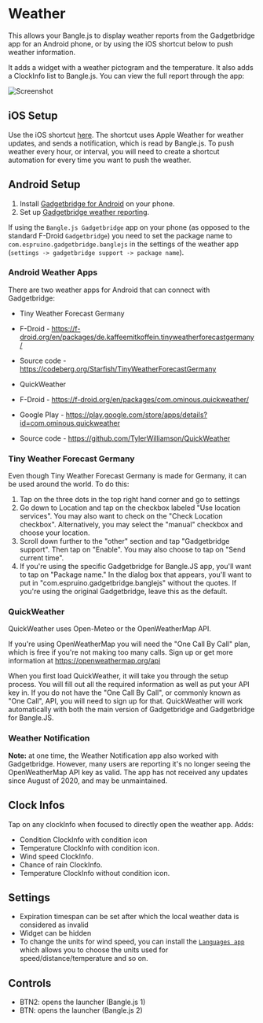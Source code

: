 # Weather

This allows your Bangle.js to display weather reports from the Gadgetbridge app for an Android phone, or by using the iOS shortcut below to push weather information.

It adds a widget with a weather pictogram and the temperature.
It also adds a ClockInfo list to Bangle.js. 
You can view the full report through the app:

![Screenshot](screenshot.png)

## iOS Setup

Use the iOS shortcut [here](https://www.icloud.com/shortcuts/73be0ce1076446f3bdc45a5707de5c4d). The shortcut uses Apple Weather for weather updates, and sends a notification, which is read by Bangle.js. To push weather every hour, or interval, you will need to create a shortcut automation for every time you want to push the weather.

## Android Setup

1. Install [Gadgetbridge for Android](https://f-droid.org/packages/nodomain.freeyourgadget.gadgetbridge/) on your phone.
2. Set up [Gadgetbridge weather reporting](https://codeberg.org/Freeyourgadget/Gadgetbridge/wiki/Weather).

If using the `Bangle.js Gadgetbridge` app on your phone (as opposed to the standard F-Droid `Gadgetbridge`) you need to set the package name
to `com.espruino.gadgetbridge.banglejs` in the settings of the weather app (`settings -> gadgetbridge support -> package name`).

### Android Weather Apps

There are two weather apps for Android that can connect with Gadgetbridge:

* Tiny Weather Forecast Germany
 * F-Droid - https://f-droid.org/en/packages/de.kaffeemitkoffein.tinyweatherforecastgermany/
 * Source code - https://codeberg.org/Starfish/TinyWeatherForecastGermany
 
* QuickWeather
 * F-Droid - https://f-droid.org/en/packages/com.ominous.quickweather/
 * Google Play - https://play.google.com/store/apps/details?id=com.ominous.quickweather
 * Source code - https://github.com/TylerWilliamson/QuickWeather
 
### Tiny Weather Forecast Germany

Even though Tiny Weather Forecast Germany is made for Germany, it can be used around the world. To do this:
 
1. Tap on the three dots in the top right hand corner and go to settings
2. Go down to Location and tap on the checkbox labeled "Use location services". You may also want to check on the "Check Location checkbox". Alternatively, you may select the "manual" checkbox and choose your location.
3. Scroll down further to the "other" section and tap "Gadgetbridge support". Then tap on "Enable". You may also choose to tap on "Send current time". 
4. If you're using the specific Gadgetbridge for Bangle.JS app, you'll want to tap on "Package name." In the dialog box that appears, you'll want to put in "com.espruino.gadgetbridge.banglejs" without the quotes. If you're using the original Gadgetbridge, leave this as the default.

### QuickWeather

QuickWeather uses Open-Meteo or the OpenWeatherMap API.

If you're using OpenWeatherMap you will need the "One Call By Call" plan, which is free if you're not making too many calls. Sign up or get more information at https://openweathermap.org/api

When you first load QuickWeather, it will take you through the setup process. You will fill out all the required information as well as put your API key in. If you do not have the "One Call By Call", or commonly known as "One Call", API, you will need to sign up for that. QuickWeather will work automatically with both the main version of Gadgetbridge and Gadgetbridge for Bangle.JS.

### Weather Notification

**Note:** at one time, the Weather Notification app also worked with Gadgetbridge. However, many users are reporting it's no longer seeing the OpenWeatherMap API key as valid. The app has not received any updates since August of 2020, and may be unmaintained. 

## Clock Infos

Tap on any clockInfo when focused to directly open the weather app.
Adds:
* Condition ClockInfo with condition icon
* Temperature ClockInfo with condition icon.
* Wind speed ClockInfo.
* Chance of rain ClockInfo.
* Temperature ClockInfo without condition icon.

## Settings

* Expiration timespan can be set after which the local weather data is considered as invalid
* Widget can be hidden
* To change the units for wind speed, you can install the [`Languages app`](https://banglejs.com/apps/?id=locale) which
allows you to choose the units used for speed/distance/temperature and so on.

## Controls

* BTN2: opens the launcher (Bangle.js 1)
* BTN: opens the launcher (Bangle.js 2)

